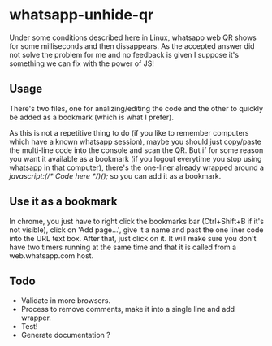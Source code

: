 whatsapp-unhide-qr
============

Under some conditions described [here](https://askubuntu.com/questions/1006403/whatsapp-web-qrcode-flashes-and-dissapears) in Linux, whatsapp web QR shows for some milliseconds and then dissappears. As the accepted answer did not solve the problem for me and no feedback is given I suppose it's something we can fix with the power of JS!


Usage
-----------

There's two files, one for analizing/editing the code and the other to quickly be added as a bookmark (which is what I prefer).

As this is not a repetitive thing to do (if you like to remember computers which have a known whatsapp session), maybe you should just copy/paste the multi-line code into the console and scan the QR. But if for some reason you want it available as a bookmark (if you logout everytime you stop using whatsapp in that computer), there's the one-liner already wrapped around a _javascript:(/* Code here */)();_ so you can add it as a bookmark.


Use it as a bookmark
------------

In chrome, you just have to right click the bookmarks bar (Ctrl+Shift+B if it's not visible), click on 'Add page...', give it a name and past the one liner code into the URL text box. After that, just click on it. It will make sure you don't have two timers running at the same time and that it is called from a web.whatsapp.com host.

Todo
---------------

- Validate in more browsers.
- Process to remove comments, make it into a single line and add wrapper.
- Test!
- Generate documentation ?
